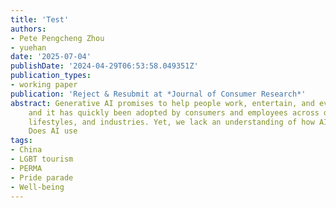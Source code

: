 ```yaml
---
title: 'Test'
authors:
- Pete Pengcheng Zhou
- yuehan
date: '2025-07-04'
publishDate: '2024-04-29T06:53:58.049351Z'
publication_types:
- working paper
publication: 'Reject & Resubmit at *Journal of Consumer Research*'
abstract: Generative AI promises to help people work, entertain, and even socialize better,
    and it has quickly been adopted by consumers and employees across demograhic categories,
    lifestyles, and industries. Yet, we lack an understanding of how AI use influences consumers’ relationships and judgments of others.
    Does AI use
tags:
- China
- LGBT tourism
- PERMA
- Pride parade
- Well-being
---
```


